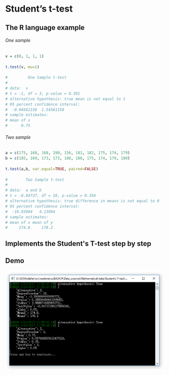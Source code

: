 # Student’s t-test


## The R language example

###### One sample

```R
v = c(0, 1, 1, 1)

t.test(v, mu=1)

#         One Sample t-test
#
# data:  v
# t = -1, df = 3, p-value = 0.391
# alternative hypothesis: true mean is not equal to 1
# 95 percent confidence interval:
#  -0.04561158  1.54561158
# sample estimates:
# mean of x
#      0.75
```

###### Two sample

```R
a = c(175, 168, 168, 190, 156, 181, 182, 175, 174, 179)
b = c(185, 169, 173, 173, 188, 186, 175, 174, 179, 180)

t.test(a,b, var.equal=TRUE, paired=FALSE)

#        Two Sample t-test
#
# data:  a and b
# t = -0.94737, df = 18, p-value = 0.356
# alternative hypothesis: true difference in means is not equal to 0
# 95 percent confidence interval:
#  -10.93994   4.13994
# sample estimates:
# mean of x mean of y
#     174.8     178.2
```

## Implements the Student's T-test step by step


## Demo

![](./T-test.png)